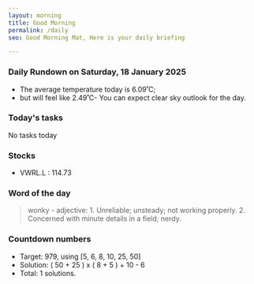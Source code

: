 ```yaml
---
layout: morning
title: Good Morning
permalink: /daily
seo: Good Morning Mat, Here is your daily briefing

---
```


<!-- weather_marker starts -->
### Daily Rundown on Saturday, 18 January 2025

- The average temperature today is 6.09˚C;
- but will feel like 2.49˚C- You can expect clear sky outlook for the day.

<!-- weather_marker ends -->

### Today's tasks
<!-- task_marker starts -->
No tasks today
<!-- task_marker ends -->

### Stocks

<!-- stocks_marker starts -->

- VWRL.L : 114.73

<!-- stocks_marker ends -->

### Word of the day
<!-- word_marker starts -->

 > wonky - adjective: 1. Unreliable; unsteady; not working properly. 2. Concerned with minute details in a field; nerdy.

<!-- word_marker ends -->

### Countdown numbers
<!-- game_marker starts -->

- Target: 979, using [5, 6, 8, 10, 25, 50]
- Solution: ( 50 + 25 ) x ( 8 + 5 ) + 10 - 6
- Total: 1 solutions.

<!-- game_marker ends -->
